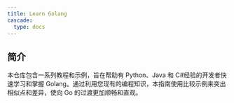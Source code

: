 ```yaml
---
title: Learn Golang
cascade:
  type: docs
---
```


## 简介

本仓库包含一系列教程和示例，旨在帮助有 Python、Java 和 C#经验的开发者快速学习和掌握 Golang。通过利用您现有的编程知识，本指南使用比较示例来突出相似点和差异，使向 Go 的过渡更加顺畅和直观。